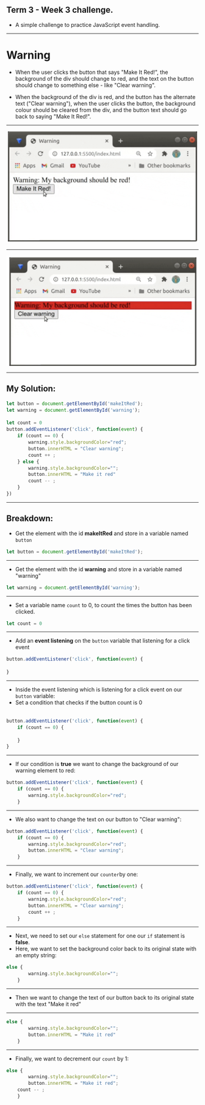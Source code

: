 ## Term 3 - Week 3 challenge.

- A simple challenge to practice JavaScript event handling.

---

# Warning

- When the user clicks the button that says "Make It Red!", the background of the div should change to red, and the text on the button should change to something else - like "Clear warning".

- When the background of the div is red, and the button has the alternate text ("Clear warning"), when the user clicks the button, the background colour should be cleared from the div, and the button text should go back to saying "Make It Red!".

--- 
![imageone](./images/makeRedOne.png)

--- 
![imageone](./images/makeRedTwo.png)

--- 

## My Solution:

```jsx
let button = document.getElementById('makeItRed');
let warning = document.getElementById('warning');

let count = 0
button.addEventListener('click', function(event) {
    if (count == 0) {
        warning.style.backgroundColor="red";
        button.innerHTML = "Clear warning";
        count ++ ;
    } else {
        warning.style.backgroundColor="";
        button.innerHTML = "Make it red"
        count -- ;
    }
})
```

---

## Breakdown:

- Get the element with the id **makeItRed** and store in a variable named `button`

```jsx
let button = document.getElementById('makeItRed');
```

---

- Get the element with the id **warning** and store in a variable named "warning"

```jsx
let warning = document.getElementById('warning');
```

---

- Set a variable name `count` to 0, to count the times the button has been clicked.

```jsx
let count = 0
```

---

- Add an **event listening** on the `button` variable that listening for a click event

```jsx
button.addEventListener('click', function(event) {

}
```

---

- Inside the event listening which is listening for a click event on our `button` variable:
- Set a condition that checks if the button count is 0

```jsx

button.addEventListener('click', function(event) {
	if (count == 0) {

	}
}
```

---

- If our condition is **true** we want to change the background of our warning element to red:

```jsx
button.addEventListener('click', function(event) {
    if (count == 0) {
        warning.style.backgroundColor="red";
    }
```

---

- We also want to change the text on our button to "Clear warning":

```jsx
button.addEventListener('click', function(event) {
    if (count == 0) {
        warning.style.backgroundColor="red";
		button.innerHTML = "Clear warning";
    }
```

---

- Finally, we want to increment our `counter`by one:

```jsx
button.addEventListener('click', function(event) {
    if (count == 0) {
        warning.style.backgroundColor="red";
		button.innerHTML = "Clear warning";
		count ++ ;
    }
```

---

- Next, we need to set our `else` statement for one our `if` statement is **false**.
- Here, we want to set the background color back to its original state with an empty string:

```jsx
else {
        warning.style.backgroundColor="";
    }
```

---

- Then we want to change the text of our button back to its original state with the text "Make it red"

---

```jsx
else {
        warning.style.backgroundColor="";
        button.innerHTML = "Make it red"
    }
```

---

- Finally, we want to decrement our `count` by 1:

```jsx
else {
        warning.style.backgroundColor="";
        button.innerHTML = "Make it red";
	count -- ;
    }
```